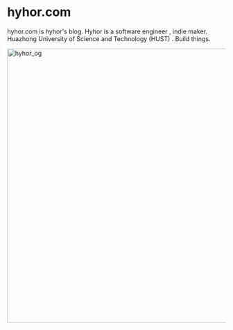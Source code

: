 # hyhor.com
hyhor.com  is hyhor's blog.  Hyhor is a software engineer , indie maker. Huazhong University of Science and Technology (HUST) . Build things.

<img width="1200" height="630" alt="hyhor_og" src="https://github.com/user-attachments/assets/8921b619-97b0-4d6d-a603-dde817a7fe77" />
